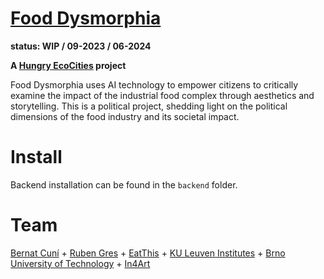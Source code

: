 # [Food Dysmorphia](https://food.cunicode.com)

**status: WIP / 09-2023 / 06-2024**

**A [Hungry EcoCities](https://starts.eu/hungryecocities/) project**

Food Dysmorphia uses AI technology to empower citizens to critically examine the impact of the industrial food complex through aesthetics and storytelling. This is a political project, shedding light on the political dimensions of the food industry and its societal impact.

# Install

Backend installation can be found in the `backend` folder.


# Team

[Bernat Cuní](https://www.cunicode.com/bernat-cuni) + [Ruben Gres](https://rubengr.es) + [EatThis](https://eatthis.info/) + [KU Leuven Institutes](https://ai.kuleuven.be/) + [Brno University of Technology](https://www.fit.vut.cz/units/upgm/.en) + [In4Art](https://www.in4art.eu/)
